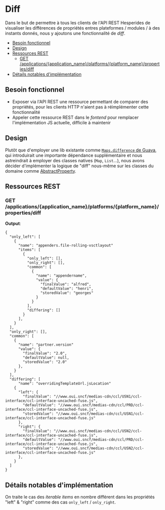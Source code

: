 # Diff

Dans le but de permettre à tous les clients de l'API REST Hesperides de visualiser
les différences de propriétés entres plateformes / modules / à des instants donnés,
nous y ajoutons une fonctionnalité de _diff_.

<!-- Pour mettre à jour ce sommaire: 
    markdown-toc --indent "    " -i diff.md
-->

<!-- toc -->

- [Besoin fonctionnel](#besoin-fonctionnel)
- [Design](#design)
- [Ressources REST](#ressources-rest)
    * [GET /applications/{application_name}/platforms/{platform_name}/properties/diff](#get-applicationsapplication_nameplatformsplatform_namepropertiesdiff)
- [Détails notables d'implémentation](#details-notables-dimplementation)

<!-- tocstop -->

## Besoin fonctionnel

- Exposer via l'API REST une ressource permettant de comparer des propriétés, pour les clients HTTP n'aient pas à réimplémenter cette fonctionnalité
- Appeler cette ressource REST dans le _fontend_ pour remplacer l'implémentation JS actuelle, difficile à maintenir


## Design

Plutôt que d'employer une lib existante comme [`Maps.difference` de Guava](https://guava.dev/releases/23.0/api/docs/com/google/common/collect/Maps.html#difference-java.util.Map-java.util.Map-),
qui introduirait une importante dépendance supplémentaire et nous astreindrait à employer des classes natives (`Map`, `List`...),
nous avons décider d'implémenter la logique de "diff" nous-même sur les classes du domaine comme [AbstractProperty](https://github.com/sncf-connect-tech/hesperides/blob/access-control/core/domain/src/main/java/org/hesperides/core/domain/templatecontainers/entities/AbstractProperty.java).


## Ressources REST

### GET /applications/{application_name}/platforms/{platform_name}/properties/diff
**Output**:
```
{
  "only_left": [
    {
      "name": "appenders.file-rolling-vsctlayout"
      "items": [
        {
          "only_left": [],
          "only_right": [],
          "common": [
            {
              "name": "appendername",
              "value": {
                "finalValue": "alfred",
                "defaultValue": "henri",
                "storedValue": "georges"
              }
            }
          ],
          "differing": []
        }
      ],
    }
  ],
  "only_right": [],
  "common": [
    {
      "name": "partner.version"
      "value": {
        "finalValue": "2.0",
        "defaultValue": null,
        "storedValue": "2.0"
      },
    }
  ],
  "differing": [
      "name": "overridingTemplateUrl.jsLocation"
    {
      "left": {
        "finalValue": "//www.oui.sncf/medias-cdn/ccl/USN1/ccl-interface/ccl-interface-uncached-fuse.js",
        "defaultValue": "//www.oui.sncf/medias-cdn/ccl/PRD/ccl-interface/ccl-interface-uncached-fuse.js",
        "storedValue": "//www.oui.sncf/medias-cdn/ccl/USN1/ccl-interface/ccl-interface-uncached-fuse.js"
      },
      "right": {
        "finalValue": "//www.oui.sncf/medias-cdn/ccl/USN2/ccl-interface/ccl-interface-uncached-fuse.js",
        "defaultValue": "//www.oui.sncf/medias-cdn/ccl/PRD/ccl-interface/ccl-interface-uncached-fuse.js",
        "storedValue": "//www.oui.sncf/medias-cdn/ccl/USN2/ccl-interface/ccl-interface-uncached-fuse.js"
      },
    }
  ]
}
```


## Détails notables d'implémentation

On traite le cas des _iterable items_ en nombre différent dans les propriétés "left" & "right"
comme des cas `only_left` / `only_right`.
